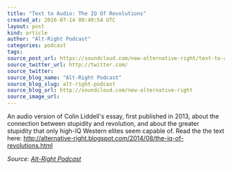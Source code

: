```yaml
---
title: "Text to Audio: The IQ Of Revolutions"
created_at: 2016-07-14 09:49:54 UTC
layout: post
kind: article
author: "Alt-Right Podcast"
categories: podcast
tags: 
source_post_url: https://soundcloud.com/new-alternative-right/text-to-audio-the-iq-of-revolutions
source_twitter_url: http://twitter.com/
source_twitter: 
source_blog_name: "Alt-Right Podcast"
source_blog_slug: alt-right-podcast
source_blog_url: http://soundcloud.com/new-alternative-right
source_image_url: 
---
```

An audio version of Colin Liddell's essay, first published in 2013, about the connection between stupidity and revolution, and about the greater stupidity that only high-IQ Western elites seem capable of. Read the the text here: http://alternative-right.blogspot.com/2014/08/the-iq-of-revolutions.html<div class="">
    <i>Source: <a href="http://soundcloud.com/new-alternative-right">Alt-Right Podcast</a></i>
</div>
